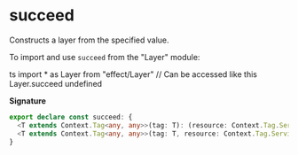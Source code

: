 # succeed

Constructs a layer from the specified value.

To import and use `succeed` from the "Layer" module:

ts
import \* as Layer from "effect/Layer"
// Can be accessed like this
Layer.succeed
undefined

**Signature**

```ts
export declare const succeed: {
  <T extends Context.Tag<any, any>>(tag: T): (resource: Context.Tag.Service<T>) => Layer<Context.Tag.Identifier<T>>
  <T extends Context.Tag<any, any>>(tag: T, resource: Context.Tag.Service<T>): Layer<Context.Tag.Identifier<T>>
}
```
